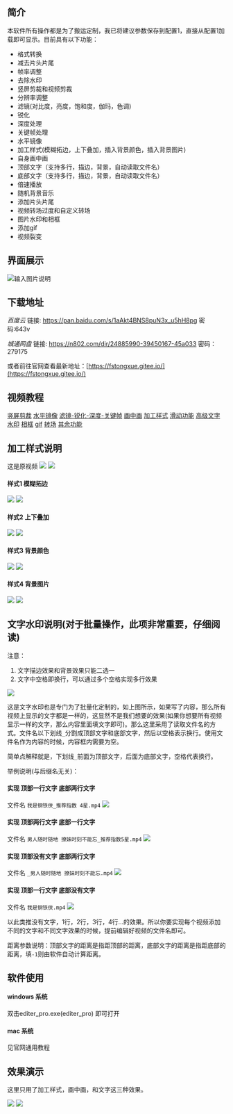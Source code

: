 ## 简介

本软件所有操作都是为了搬运定制，我已将建议参数保存到配置1，直接从配置1加载即可显示。目前具有以下功能：
* 格式转换
* 减去片头片尾
* 帧率调整
* 去除水印
* 竖屏剪裁和视频剪裁
* 分辨率调整
* 滤镜(对比度，亮度，饱和度，伽玛，色调)
* 锐化
* 深度处理
* 关键帧处理
* 水平镜像
* 加工样式(模糊拓边，上下叠加，插入背景颜色，插入背景图片)
* 自身画中画
* 顶部文字（支持多行，描边，背景，自动读取文件名）
* 底部文字（支持多行，描边，背景，自动读取文件名）
* 倍速播放
* 随机背景音乐
* 添加片头片尾
* 视频转场过度和自定义转场
* 图片水印和相框
* 添加gif
* 视频裂变

## 界面展示
![输入图片说明](https://images.gitee.com/uploads/images/2020/0827/105122_596c7fe7_1093073.png "屏幕截图.png")

## 下载地址
*百度云*
链接: https://pan.baidu.com/s/1aAkt4BNS8puN3x_u5hH8pg  密码:643v

*城通网盘*
链接: https://n802.com/dir/24885990-39450167-45a033
密码：279175

或者前往官网查看最新地址：[https://fstongxue.gitee.io/](https://fstongxue.gitee.io/)

## 视频教程

[竖屏剪裁](https://www.bilibili.com/video/BV1G5411W7pb/)
[水平镜像](https://www.bilibili.com/video/BV1Rz4y197SW/)
[滤镜-锐化-深度-关键帧](https://www.bilibili.com/video/BV1gC4y1a7xh/)
[画中画](https://www.bilibili.com/video/BV1QA411q7mb/)
[加工样式](https://www.bilibili.com/video/BV1Yf4y127jz/)
[滑动功能](https://www.bilibili.com/video/BV1hi4y137A8/)
[高级文字水印](https://www.bilibili.com/video/BV1mi4y1s7UL/)
[相框](https://www.bilibili.com/video/BV1U5411h7FD/)
[gif](https://www.bilibili.com/video/BV1JK411n7x9/)
[转场](https://www.bilibili.com/video/BV1Rp4y1i7xn/)
[其余功能](https://github.com/suifengqjn/videoWater/blob/master/README_3.md)


## 加工样式说明
这是原视频
![](https://images.gitee.com/uploads/images/2020/0814/165754_9b8a194e_1093073.jpeg)
![](https://images.gitee.com/uploads/images/2020/0814/165754_c1360bbe_1093073.jpeg)


#### 样式1 模糊拓边
![](https://images.gitee.com/uploads/images/2020/0814/165754_5c4e36f3_1093073.jpeg)
![](https://images.gitee.com/uploads/images/2020/0814/165754_7d75f9d9_1093073.jpeg)

#### 样式2 上下叠加
![](https://images.gitee.com/uploads/images/2020/0814/165754_7ce51b9d_1093073.jpeg)
![](https://images.gitee.com/uploads/images/2020/0814/165755_9fe3c0fb_1093073.jpeg)


#### 样式3 背景颜色
![](https://images.gitee.com/uploads/images/2020/0814/165755_28a034a8_1093073.jpeg)
![](https://images.gitee.com/uploads/images/2020/0814/165755_1777c647_1093073.jpeg)


#### 样式4 背景图片
![](https://images.gitee.com/uploads/images/2020/0814/165755_e94ab90c_1093073.jpeg)
![](https://images.gitee.com/uploads/images/2020/0814/165755_98f149d8_1093073.jpeg)


## 文字水印说明(对于批量操作，此项非常重要，仔细阅读)

注意：
1. 文字描边效果和背景效果只能二选一 
2. 文字中空格即换行，可以通过多个空格实现多行效果

![](https://images.gitee.com/uploads/images/2020/0814/165755_93113cb8_1093073.jpeg)

这是文字水印也是专门为了批量化定制的，如上图所示，如果写了内容，那么所有视频上显示的文字都是一样的，这显然不是我们想要的效果(如果你想要所有视频显示一样的文字，那么内容里面填文字即可)。那么这里采用了读取文件名的方式。文件名以下划线`_`分割成顶部文字和底部文字，然后以空格表示换行。使用文件名作为内容的时候，内容框内需要为空。

简单点解释就是，下划线`_`前面为顶部文字，后面为底部文字，空格代表换行。

举例说明(与后缀名无关)：

#### 实现 顶部一行文字 底部两行文字
文件名 `我是钢铁侠_推荐指数 4星.mp4`
![](https://images.gitee.com/uploads/images/2020/0814/165755_b6611ef8_1093073.jpeg)

#### 实现 顶部两行文字 底部一行文字
文件名 `男人随时随地 撩妹时刻不能忘_推荐指数5星.mp4`
![](https://images.gitee.com/uploads/images/2020/0814/165755_f65f3602_1093073.jpeg)

#### 实现 顶部没有文字 底部两行文字
文件名 `_男人随时随地 撩妹时刻不能忘.mp4`
![](https://images.gitee.com/uploads/images/2020/0814/165755_980dd284_1093073.jpeg)

#### 实现 顶部一行文字 底部没有文字
文件名 `我是钢铁侠.mp4`
![](https://images.gitee.com/uploads/images/2020/0814/165755_212bbf03_1093073.jpeg)


以此类推没有文字，1行，2行，3行，4行...的效果。所以你要实现每个视频添加不同的文字和不同文字效果的时候，提前编辑好视频的文件名即可。

距离参数说明：顶部文字的距离是指距顶部的距离，底部文字的距离是指距底部的距离，填`-1`则由软件自动计算距离。

## 软件使用

#### windows 系统
双击editer_pro.exe(editer_pro) 即可打开

#### mac 系统

见官网通用教程

## 效果演示

这里只用了加工样式，画中画，和文字这三种效果。

![](https://images.gitee.com/uploads/images/2020/0814/165755_1e7a21ab_1093073.jpeg)
![](https://images.gitee.com/uploads/images/2020/0814/165755_a1806d2e_1093073.jpeg)